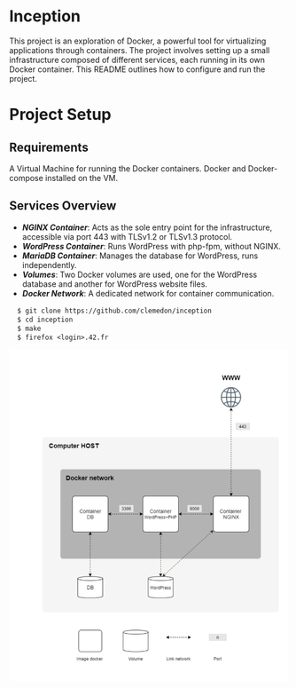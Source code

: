 # Inception
This project is an exploration of Docker, a powerful tool for virtualizing applications through containers. The project involves setting up a small infrastructure composed of different services, each running in its own Docker container. This README outlines how to configure and run the project.

# Project Setup

## Requirements
A Virtual Machine for running the Docker containers.
Docker and Docker-compose installed on the VM.

## Services Overview
- ***NGINX Container***: Acts as the sole entry point for the infrastructure, accessible via port 443 with TLSv1.2 or TLSv1.3 protocol.
- ***WordPress Container***: Runs WordPress with php-fpm, without NGINX.
- ***MariaDB Container***: Manages the database for WordPress, runs independently.
- ***Volumes***: Two Docker volumes are used, one for the WordPress database and another for WordPress website files.
- ***Docker Network***: A dedicated network for container communication.

```
  $ git clone https://github.com/clemedon/inception
  $ cd inception
  $ make
  $ firefox <login>.42.fr
```

![Diagram](inception_diagram.png)


